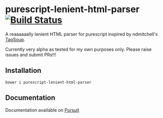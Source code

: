 # purescript-lenient-html-parser [![Build Status](https://travis-ci.org/justinwoo/purescript-lenient-html-parser.svg?branch=master)](https://travis-ci.org/justinwoo/purescript-lenient-html-parser)

A reaaaaaally lenient HTML parser for purescript inspired by ndmitchell's [TagSoup](https://github.com/ndmitchell/tagsoup/).

Currently very alpha as tested for my own purposes only. Please raise issues and submit PRs!!!

## Installation

`bower i purescript-lenient-html-parser`

## Documentation

Documentation available on [Pursuit](https://pursuit.purescript.org/packages/purescript-lenient-html-parser)
